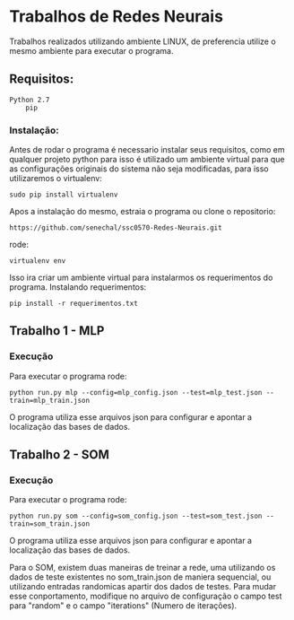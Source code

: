 # Trabalhos de Redes Neurais
Trabalhos realizados utilizando ambiente LINUX, de preferencia utilize o mesmo ambiente para executar o programa.      


## Requisitos:

    Python 2.7
        pip

### Instalação:
Antes de rodar o programa é necessario instalar seus requisitos, como em qualquer projeto python para isso é utilizado um ambiente virtual para que as configurações originais do sistema não seja modificadas, para isso utilizaremos o virtualenv:

    sudo pip install virtualenv
        
Apos a instalação do mesmo, estraia o programa ou clone o repositorio:

    https://github.com/senechal/ssc0570-Redes-Neurais.git

rode:

    virtualenv env
                    
Isso ira criar um ambiente virtual para instalarmos os requerimentos do programa.
Instalando requerimentos:

    pip install -r requerimentos.txt
                     
## Trabalho 1 - MLP

### Execução
Para executar o programa rode:

    python run.py mlp --config=mlp_config.json --test=mlp_test.json --train=mlp_train.json
                                    
O programa utiliza esse arquivos json para configurar e apontar a localização das bases de dados.

## Trabalho 2 - SOM

### Execução
Para executar o programa rode:

    python run.py som --config=som_config.json --test=som_test.json --train=som_train.json
                                    
O programa utiliza esse arquivos json para configurar e apontar a localização das bases de dados.

Para o SOM, existem duas maneiras de treinar a rede, uma utilizando os dados de teste existentes no som_train.json de maniera sequencial, ou utilizando entradas randomicas apartir dos dados de testes. Para mudar esse conportamento, modifique no arquivo de configuração o campo test para "random" e o campo "iterations" (Numero de iterações).


